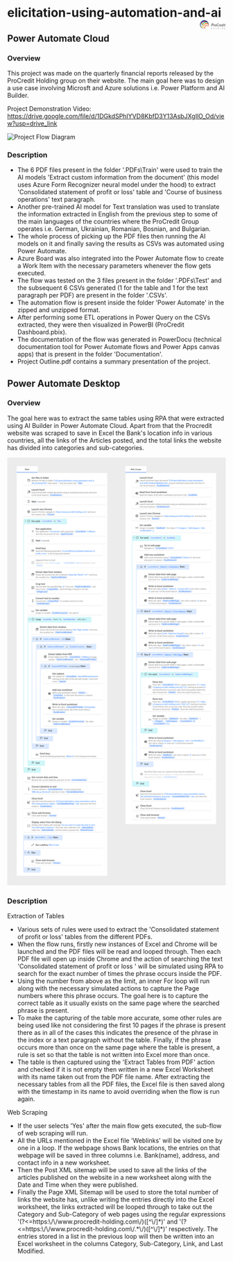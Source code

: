 # elicitation-using-automation-and-ai <img src='./Power Automate Cloud/Documentation/1200px-ProCredit_Holding_logo.png' width="12%" alt="Company logo" align="right"> 

## Power Automate Cloud
### Overview
This project was made on the quarterly financial reports released by the ProCredit Holding group on their website.
The main goal here was to design a use case involving Microsft and Azure solutions i.e. Power Platform and AI Builder.

Project Demonstration Video: https://drive.google.com/file/d/1DGkdSPhIYVD8KbfD3Y13AsbJXgIlO_Od/view?usp=drive_link

<img src='./Power Automate Cloud/Documentation/flow-detailed.svg' alt="Project Flow Diagram">

### Description
<ul>
  <li>The 6 PDF files present in the folder '.PDFs\Train' were used to train the AI models 'Extract custom information from the document' (this model uses Azure Form Recognizer neural model under the hood) to extract 'Consolidated statement of profit or loss' table and 'Course of business operations' text paragraph.</li>
  <li>Another pre-trained AI model for Text translation was used to translate the information extracted in English from the previous step to some of the main languages of the countries where the ProCredit Group operates i.e. German, Ukrainian, Romanian, Bosnian, and Bulgarian.</li>
  <li>The whole process of picking up the PDF files then running the AI models on it and finally saving the results as CSVs was automated using Power Automate.</li>
  <li>Azure Board was also integrated into the Power Automate flow to create a Work Item with the necessary parameters whenever the flow gets executed.</li>
  <li>The flow was tested on the 3 files present in the folder '.PDFs\Test' and the subsequent 6 CSVs generated (1 for the table and 1 for the text paragraph per PDF) are present in the folder '.CSVs'.</li>
  <li>The automation flow is present inside the folder 'Power Automate' in the zipped and unzipped format.</li>
  <li>After performing some ETL operations in Power Query on the CSVs extracted, they were then visualized in PowerBI (ProCredit Dashboard.pbix).</li>
  <li>The documentation of the flow was generated in PowerDocu (technical documentation tool for Power Automate flows and Power Apps canvas apps) that is present in the folder 'Documentation'.</li>
  <li>Project Outline.pdf contains a summary presentation of the project.</li>
</ul>

## Power Automate Desktop
### Overview
<p>The goal here was to extract the same tables using RPA that were extracted using AI Builder in Power Automate Cloud. Apart from that the Procredit website was scraped to save in Excel the Bank's location info in various countries, all the links of the Articles posted, and the total links the website has divided into categories and sub-categories.</p>
<img src='./Power Automate Desktop/Flow.png' alt="PA_Desktop Flows Image">

### Description
<p>Extraction of Tables</p>
<ul>
<li>Various sets of rules were used to extract the 'Consolidated statement of profit or loss' tables from the different PDFs.</li>
<li>When the flow runs, firstly new instances of Excel and Chrome will be launched and the PDF files will be read and looped through. Then each PDF file will open up inside Chrome and the action of searching the text 'Consolidated statement of profit or loss ' will be simulated using RPA to search for the exact number of times the phrase occurs inside the PDF.</li>
<li>Using the number from above as the limit, an inner For loop will run along with the necessary simulated actions to capture the Page numbers where this phrase occurs. The goal here is to capture the correct table as it usually exists on the same page where the searched phrase is present.</li>
<li>To make the capturing of the table more accurate, some other rules are being used like not considering the first 10 pages if the phrase is present there as in all of the cases this indicates the presence of the phrase in the index or a text paragraph without the table. Finally, if the phrase occurs more than once on the same page where the table is present, a rule is set so that the table is not written into Excel more than once.</li>
<li>The table is then captured using the 'Extract Tables from PDF' action and checked if it is not empty then written in a new Excel Worksheet with its name taken out from the PDF file name. After extracting the necessary tables from all the PDF files, the Excel file is then saved along with the timestamp in its name to avoid overriding when the flow is run again.</li>
</ul>

<p>Web Scraping</p>
<ul>
<li> If the user selects 'Yes' after the main flow gets executed, the sub-flow of web scraping will run.</li>
<li> All the URLs mentioned in the Excel file 'Weblinks' will be visited one by one in a loop. If the webpage shows Bank locations, the entries on that webpage will be saved in three columns i.e. Bank(name), address, and contact info in a new worksheet.</li>
<li> Then the Post XML sitemap will be used to save all the links of the articles published on the website in a new worksheet along with the Date and Time when they were published.</li>
<li> Finally the Page XML Sitemap will be used to store the total number of links the website has, unlike writing the entries directly into the Excel worksheet, the links extracted will be looped through to take out the Category and Sub-Category of web pages using the regular expressions '(?<=https:\/\/www.procredit-holding.com\/)([^\/]*)' and '(?<=https:\/\/www.procredit-holding.com\/.*\/)([^\/]*)' respectively. The entries stored in a list in the previous loop will then be written into an Excel worksheet in the columns Category, Sub-Category, Link, and Last Modified.</li>
</ul>
